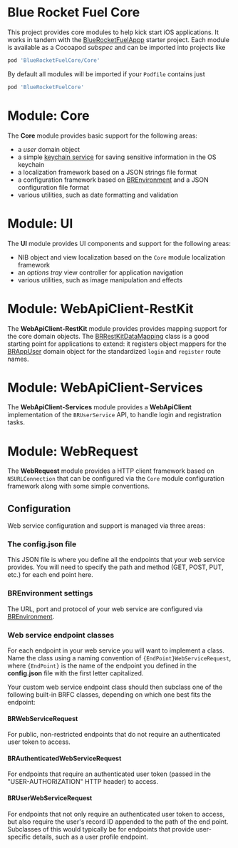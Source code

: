 # Blue Rocket Fuel Core

This project provides core modules to help kick start iOS applications. It works in tandem with the [BlueRocketFuelAppp][brfa] starter project. Each module is available as a Cocoapod _subspec_ and can be imported into projects like

```ruby
pod 'BlueRocketFuelCore/Core'
```

By default all modules will be imported if your `Podfile` contains just

```ruby
pod 'BlueRocketFuelCore'
```


# Module: Core

The **Core** module provides basic support for the following areas:

 * a _user_ domain object
 * a simple [keychain service](https://github.com/Blue-Rocket/BlueRocketFuelCore/blob/msm/Code/Core/BRKeychainService.h) for saving sensitive information in the OS keychain
 * a localization framework based on a JSON strings file format
 * a configuration framework based on [BREnvironment][brenv] and a JSON configuration file format
 * various utilities, such as date formatting and validation
 
# Module: UI

The **UI** module provides UI components and support for the following areas:

 * NIB object and view localization based on the `Core` module localization framework
 * an _options tray_ view controller for application navigation
 * various utilities, such as image manipulation and effects
 
# Module: WebApiClient-RestKit

The **WebApiClient-RestKit** module provides provides mapping support for the core domain objects. The [BRRestKitDataMapping](https://github.com/Blue-Rocket/BlueRocketFuelCore/blob/msm/BRFCore/Code/WebApiClient-RestKit/BRRestKitDataMapping.m) class is a good starting point for applications to extend: it registers object mappers for the [BRAppUser](https://github.com/Blue-Rocket/BlueRocketFuelCore/blob/msm/Code/BRFCore/Core/BRAppUser.h) domain object for the standardized `login` and `register` route names.

# Module: WebApiClient-Services

The **WebApiClient-Services** module provides a **WebApiClient** implementation of the `BRUserService` API, to handle login and registration tasks.

# Module: WebRequest

The **WebRequest** module provides a HTTP client framework based on `NSURLConnection` that can be configured via the `Core` module configuration framework along with some simple conventions.

## Configuration

Web service configuration and support is managed via three areas:

### The config.json file

This JSON file is where you define all the endpoints that your web service provides. You will need to specify the path and method (GET, POST, PUT, etc.) for each end point here.

### BREnvironment settings

The URL, port and protocol of your web service are configured via [BREnvironment][brenv].

### Web service endpoint classes

For each endpoint in your web service you will want to implement a class. Name the class using a naming convention of `{EndPoint}WebServiceRequest`, where `{EndPoint}` is the name of the endpoint you defined in the **config.json** file with the first letter capitalized.

Your custom web service endpoint class should then subclass one of the following built-in BRFC classes, depending on which one best fits the endpoint:

#### BRWebServiceRequest

For public, non-restricted endpoints that do not require an authenticated user token to access.

#### BRAuthenticatedWebServiceRequest

For endpoints that require an authenticated user token (passed in the "USER-AUTHORIZATION" HTTP header) to access.

#### BRUserWebServiceRequest

For endpoints that not only require an authenticated user token to access, but also require the user's record ID appended to the path of the end point. Subclasses of this would typically be for endpoints that provide user-specific details, such as a user profile endpoint.


 [brfa]: https://github.com/Blue-Rocket/BlueRocketFuelApp
 [cocoapods]: https://cocoapods.org/
 [brenv]: https://github.com/Blue-Rocket/BREnvironment
 [afn]: https://github.com/AFNetworking/AFNetworking
 [rk]: https://github.com/RestKit/RestKit
